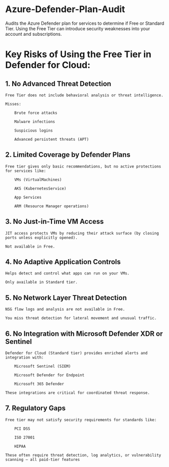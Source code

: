 # Azure-Defender-Plan-Audit
Audits the Azure Defender plan for services to determine if Free or Standard Tier. Using the Free Tier can introduce security weaknesses into your account and subscriptions. 

# Key Risks of Using the Free Tier in Defender for Cloud:
## 1. No Advanced Threat Detection

    Free Tier does not include behavioral analysis or threat intelligence.

    Misses:

        Brute force attacks

        Malware infections

        Suspicious logins

        Advanced persistent threats (APT)

## 2. Limited Coverage by Defender Plans

    Free tier gives only basic recommendations, but no active protections for services like:

        VMs (VirtualMachines)

        AKS (KubernetesService)

        App Services

        ARM (Resource Manager operations)

## 3. No Just-in-Time VM Access

    JIT access protects VMs by reducing their attack surface (by closing ports unless explicitly opened).

    Not available in Free.

## 4. No Adaptive Application Controls

    Helps detect and control what apps can run on your VMs.

    Only available in Standard tier.

## 5. No Network Layer Threat Detection

    NSG flow logs and analysis are not available in Free.

    You miss threat detection for lateral movement and unusual traffic.

## 6. No Integration with Microsoft Defender XDR or Sentinel

    Defender for Cloud (Standard tier) provides enriched alerts and integration with:

        Microsoft Sentinel (SIEM)

        Microsoft Defender for Endpoint

        Microsoft 365 Defender

    These integrations are critical for coordinated threat response.

## 7. Regulatory Gaps

    Free tier may not satisfy security requirements for standards like:

        PCI DSS

        ISO 27001

        HIPAA

    These often require threat detection, log analytics, or vulnerability scanning — all paid-tier features
